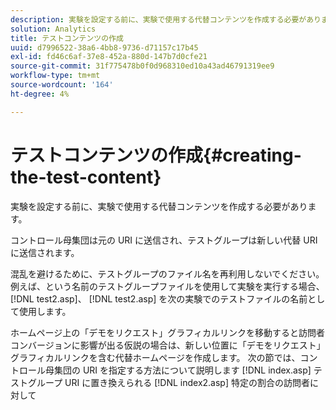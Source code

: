 ```yaml
---
description: 実験を設定する前に、実験で使用する代替コンテンツを作成する必要があります。
solution: Analytics
title: テストコンテンツの作成
uuid: d7996522-38a6-4bb8-9736-d71157c17b45
exl-id: fd46c6af-37e8-452a-880d-147b7d0cfe21
source-git-commit: 31f775478b0f0d968310ed10a43ad46791319ee9
workflow-type: tm+mt
source-wordcount: '164'
ht-degree: 4%

---
```


# テストコンテンツの作成{#creating-the-test-content}

実験を設定する前に、実験で使用する代替コンテンツを作成する必要があります。

コントロール母集団は元の URI に送信され、テストグループは新しい代替 URI に送信されます。

混乱を避けるために、テストグループのファイル名を再利用しないでください。 例えば、という名前のテストグループファイルを使用して実験を実行する場合、 [!DNL test2.asp]、 [!DNL test2.asp] を次の実験でのテストファイルの名前として使用します。

ホームページ上の「デモをリクエスト」グラフィカルリンクを移動すると訪問者コンバージョンに影響が出る仮説の場合は、新しい位置に「デモをリクエスト」グラフィカルリンクを含む代替ホームページを作成します。 次の節では、コントロール母集団の URI を指定する方法について説明します [!DNL index.asp] テストグループ URI に置き換えられる [!DNL index2.asp] 特定の割合の訪問者に対して
